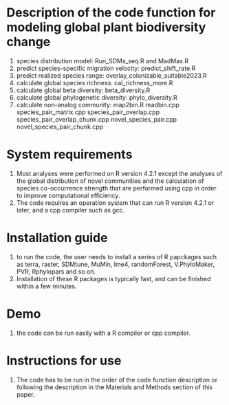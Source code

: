 # Description of the code function for modeling global plant biodiversity change
1. species distribution model: Run_SDMs_seq.R and MadMax.R
2. predict species-specific migration velocity: predict_shift_rate.R
3. predict realized species range: overlay_colonizable_suitable2023.R
4. calculate global species richness: cal_richness_more.R
5. calculate global beta diversity: beta_diversity.R
6. calculate global phylogenetic diversity: phylo_diversity.R
7. calculate non-analog community: map2bin.R readbin.cpp  species_pair_matrix.cpp species_pair_overlap.cpp species_pair_overlap_chunk.cpp novel_species_pair.cpp novel_species_pair_chunk.cpp
# System requirements
1. Most analyses were performed on R version 4.2.1 except the analyses of the global distribution of novel communities and the calculation of species co-occurrence strength that are performed using cpp in order to improve computational efficiency.
2. The code requires an operation system that can run R version 4.2.1 or later, and a cpp compiler such as gcc.
# Installation guide
1. to run the code, the user needs to install a series of R papckages such as terra, raster, SDMtune, MuMin, lme4, randomForest, V.PhyloMaker, PVR, Rphylopars and so on.
2. Installation of these R packages is typically fast, and can be finished within a few minutes.
# Demo
1. the code can be run easily with a R compiler or cpp compiler.
# Instructions for use
1. The code has to be run in the order of the code function description or following the description in the Materials and Methods section of this paper.

